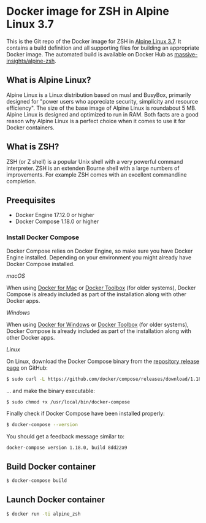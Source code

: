# Docker image for ZSH in Alpine Linux 3.7
 
This is the Git repo of the Docker image for ZSH in [Alpine Linux 3.7](https://alpinelinux.org). It contains a build definition and all supporting files for building an appropriate Docker image. The automated build is available on Docker Hub as [massive-insights/alpine-zsh](https://hub.docker.com/r/massive-insights/alpine-zsh).

## What is Alpine Linux?

Alpine Linux is a Linux distribution based on musl and BusyBox, primarily designed for "power users who appreciate security, simplicity and resource efficiency". The size of the base image of Alpine Linux is roundabout 5 MB. Alpine Linux is designed and optimized to run in RAM. Both facts are a good reason why Alpine Linux is a perfect choice when it comes to use it for Docker containers. 

## What is ZSH?

ZSH (or Z shell) is a popular Unix shell with a very powerful command interpreter. ZSH is an extenden Bourne shell with a large numbers of improvements. For example ZSH comes with an excellent commandline completion.

## Preequisites

- Docker Engine 17.12.0 or higher
- Docker Compose 1.18.0 or higher 

### Install Docker Compose

Docker Compose relies on Docker Engine, so make sure you have Docker Engine installed. Depending on your environment you might already have Docker Compose installed.

*macOS*

When using [Docker for Mac](https://docs.docker.com/docker-for-mac/install) or [Docker Toolbox](https://docs.docker.com/toolbox/overview) (for older systems), Docker Compose is already included as part of the installation along with other Docker apps.

*Windows*

When using [Docker for Windows](https://docs.docker.com/docker-for-windows/install) or [Docker Toolbox](https://docs.docker.com/toolbox/overview) (for older systems), Docker Compose is already included as part of the installation along with other Docker apps.

*Linux*

On Linux, download the Docker Compose binary from the [repository release page](https://github.com/docker/compose/releases) on GitHub:

```bash
$ sudo curl -L https://github.com/docker/compose/releases/download/1.18.0/docker-compose-`uname -s`-`uname -m` -o /usr/local/bin/docker-compose
```

... and make the binary executable:

```bash
$ sudo chmod +x /usr/local/bin/docker-compose
```

Finally check if Docker Compose have been installed properly:

```bash
$ docker-compose --version
```

You should get a feedback message similar to:

```
docker-compose version 1.18.0, build 8dd22a9
```

## Build Docker container

```bash
$ docker-compose build
```

## Launch Docker container

```bash
$ docker run -ti alpine_zsh
```




